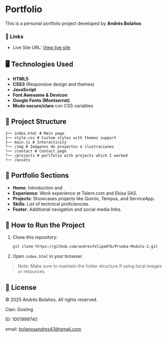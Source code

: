 # Portfolio

This is a personal portfolio project developed by **Andrés Bolaños**

### 🔗 Links

- Live Site URL: [View live site]()

## 🖥️ Technologies Used

- **HTML5**
- **CSS3** (Responsive design and themes)
- **JavaScript**
- **Font Awesome & Devicon** 
- **Google Fonts (Montserrat)**
- **Modo oscuro/claro** con CSS variables

## 📁 Project Structure

```
├── index.html # Main page
├── style.css # Custom styles with themes support
├── main.js # Interactivity
└── /img # Imágenes de proyectos e ilustraciones
└── /contact # Contact page
└── /projects # portfolio with projects which I worked
└── /assets 
```

## 🧠 Portfolio Sections

- **Home**: Introduction and 
- **Experience**: Work experience at Talent.com and Ekisa SAS.
- **Projects**: Showcases projects like Quirón, Tempus, and ServiceApp.
- **Skills**: List of technical proficiencies.
- **Footer**: Additional navigation and social media links.

## 🚀 How to Run the Project

1. Clone this repository:
   ```bash
   git clone https://github.com/andresfelipe07b/Prueba-Modulo-2.git
   ```
2. Open `index.html` in your browser.

> Note: Make sure to maintain the folder structure if using local images or resources.



## 📄 License

© 2025 Andrés Bolaños. All rights reserved.

Clan: Gosling

ID: 1001999740

email: bolanosandres43@gmail.com
